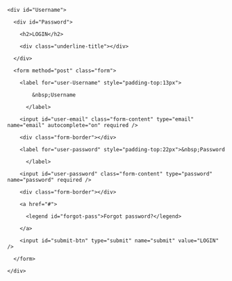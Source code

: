 

<!DOCTYPE html>

<html>

<head>

  <meta charset="utf-8" />

  <meta http-equiv="X-UA-Compatible" content="IE=edge" />

  <title>Login</title>

  <meta name="viewport" content="width=device-width, initial-scale=1.0" />

  <link rel="stylesheet" href="LoginStyle.css">

</head>

<body>

  <div id="LOGIN">

    <div id="Username">

      <div id="Password">

        <h2>LOGIN</h2>

        <div class="underline-title"></div>

      </div>

      <form method="post" class="form">

        <label for="user-Username" style="padding-top:13px">

            &nbsp;Username

          </label>

        <input id="user-email" class="form-content" type="email" name="email" autocomplete="on" required />

        <div class="form-border"></div>

        <label for="user-password" style="padding-top:22px">&nbsp;Password

          </label>

        <input id="user-password" class="form-content" type="password" name="password" required />

        <div class="form-border"></div>

        <a href="#">

          <legend id="forgot-pass">Forgot password?</legend>

        </a>

        <input id="submit-btn" type="submit" name="submit" value="LOGIN" />

      </form>

    </div>

  </div>

</body>

</html>


